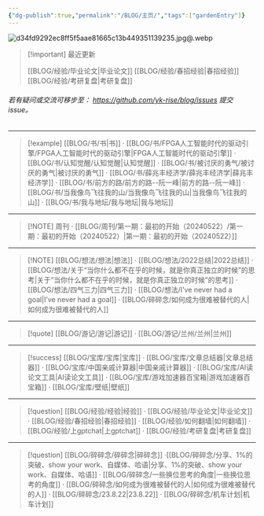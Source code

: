 ```yaml
---
{"dg-publish":true,"permalink":"/BLOG/主页/","tags":["gardenEntry"]}
---
```


![d34fd9292ec8ff5f5aae81665c13b449351139235.jpg@.webp](/img/user/BLOG/d34fd9292ec8ff5f5aae81665c13b449351139235.jpg@.webp)


> [!important] 最近更新
> 
> [[BLOG/经验/毕业论文\|毕业论文]]
> [[BLOG/经验/春招经验\|春招经验]]
>  [[BLOG/经验/考研复盘\|考研复盘]]



######  若有疑问或交流可移步至： https://github.com/yk-rise/blog/issues     提交issue。
---

> [!example]  [[BLOG/书/书\|书]] 
· [[BLOG/书/FPGA人工智能时代的驱动引擎/FPGA人工智能时代的驱动引擎\|FPGA人工智能时代的驱动引擎]]
· [[BLOG/书/认知觉醒/认知觉醒\|认知觉醒]]
· [[BLOG/书/被讨厌的勇气/被讨厌的勇气\|被讨厌的勇气]]
· [[BLOG/书/薛兆丰经济学/薛兆丰经济学\|薛兆丰经济学]]
· [[BLOG/书/前方的路/前方的路--阮一峰\|前方的路--阮一峰]]
· [[BLOG/书/当我像鸟飞往我的山/当我像鸟飞往我的山\|当我像鸟飞往我的山]]
· [[BLOG/书/我与地坛/我与地坛\|我与地坛]]

---

> [!NOTE] 周刊
> · [[BLOG/周刊/第一期：最初的开始（20240522）/第一期：最初的开始（20240522）\|第一期：最初的开始（20240522）]]



---

> [!NOTE]  [[BLOG/想法/想法\|想法]]
> · [[BLOG/想法/2022总结\|2022总结]]
· [[BLOG/想法/关于“当你什么都不在乎的时候，就是你真正独立的时候”的思考\|关于“当你什么都不在乎的时候，就是你真正独立的时候”的思考]]
· [[BLOG/想法/四气三力\|四气三力]]
· [[BLOG/想法/I’ve never had a goal\|I’ve never had a goal]]
· [[BLOG/碎碎念/如何成为很难被替代的人\|如何成为很难被替代的人]]

---

> [!quote]  [[BLOG/游记/游记\|游记]]
> · [[BLOG/游记/兰州/兰州\|兰州]]

---

> [!success] [[BLOG/宝库/宝库\|宝库]]
>· [[BLOG/宝库/文章总结器\|文章总结器]]
· [[BLOG/宝库/中国亲戚计算器\|中国亲戚计算器]]
· [[BLOG/宝库/AI读论文工具\|AI读论文工具]]
· [[BLOG/宝库/游戏加速器百宝箱\|游戏加速器百宝箱]]
· [[BLOG/宝库/壁纸\|壁纸]]

---

> [!question]  [[BLOG/经验/经验\|经验]]
· [[BLOG/经验/毕业论文\|毕业论文]]
· [[BLOG/经验/春招经验\|春招经验]]
· [[BLOG/经验/如何翻墙\|如何翻墙]]
· [[BLOG/经验/上gptchat\|上gptchat]]
· [[BLOG/经验/考研复盘\|考研复盘]]

---
> [!question]  [[BLOG/碎碎念/碎碎念\|碎碎念]]
> ·[[BLOG/碎碎念/分享、1%的突破、show your work、自媒体、哈语\|分享、1%的突破、show your work、自媒体、哈语]]
· [[BLOG/碎碎念/一些换位思考的角度\|一些换位思考的角度]]
· [[BLOG/碎碎念/如何成为很难被替代的人\|如何成为很难被替代的人]]
· [[BLOG/碎碎念/23.8.22\|23.8.22]]
· [[BLOG/碎碎念/机车计划\|机车计划]]


